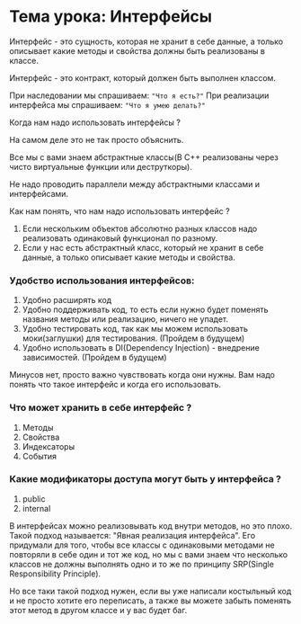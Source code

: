 ﻿# Тема урока: Интерфейсы

Интерфейс - это сущность, которая не хранит в себе данные,
а только описывает какие методы и свойства должны быть реализованы в классе.

Интерфейс - это контракт, который должен быть выполнен классом.

При наследовании мы спрашиваем: `"Что я есть?"`
При реализации интерфейса мы спрашиваем: `"Что я умею делать?"`

Когда нам надо использовать интерфейсы ?

На самом деле это не так просто объяснить.

Все мы с вами знаем абстрактные классы(В С++ реализованы через чисто виртуальные функции или деструткоры).

Не надо проводить параллели между абстрактными классами и интерфейсами.

Как нам понять, что нам надо использовать интерфейс ?
1. Если нескольким объектов абсолютно разных классов надо реализовать одинаковый функционал по разному.
2. Если у нас есть абстрактный класс, который не хранит в себе данные, а только описывает какие методы и свойства.

### Удобство использования интерфейсов: 
1. Удобно расширять код 
2. Удобно поддерживать код, то есть если нужно будет поменять названия методы или реализацию, ничего не упадет.
3. Удобно тестировать код, так как мы можем использовать моки(заглушки) для тестирования. (Пройдем в будущем)
4. Удобно использовать в DI(Dependency Injection) - внедрение зависимостей. (Пройдем в будущем)

Минусов нет, просто важно чувствовать когда они нужны. Вам надо понять что такое интерфейс и когда его использовать.

### Что может хранить в себе интерфейс ?
1. Методы
2. Свойства
3. Индексаторы
4. События

### Какие модификаторы доступа могут быть у интерфейса ?
1. public
2. internal

В интерфейсах можно реализовывать код внутри методов, но это плохо.
Такой подход называется: "Явная реализация интерфейса".
Его придумали для того, чтобы все классы с одинаковыми методами 
не повторяли в себе один и тот же код, но мы с вами знаем что 
несколько классов не должны выполнять одно и то же по принципу SRP(Single Responsibility Principle).

Но все таки такой подход нужен, если вы уже написали костыльный код и не просто хотите его переписать,
а также вы можете забыть поменять этот метод в другом классе и у вас будет баг.





